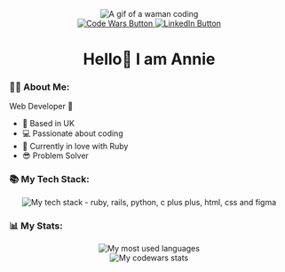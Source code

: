 <div id="header" align="center">
  <img src="https://media2.giphy.com/media/v1.Y2lkPTc5MGI3NjExN3oxb3N3MWYzZXN6MGVvNXJoa2kwZHI1YnMwazRqejVmMm4wOWNwZyZlcD12MV9pbnRlcm5hbF9naWZfYnlfaWQmY3Q9Zw/RbDKaczqWovIugyJmW/giphy.gif" alt="A gif of a waman coding">
  <div id="buttons">
    <a href="https://www.codewars.com/users/Annie11-maker">
      <img src="https://img.shields.io/badge/CodeWars-red?logo=codewars&logoColor=white&style=for-the-badge" alt="Code Wars Button">
    </a>
    <a href="https://www.linkedin.com/in/annie-shouket/">
      <img src="https://img.shields.io/badge/LinkedIn-blue?logo=linkedin&logoColor=white&style=for-the-badge" alt="LinkedIn Button">
    </a>
  </div>
  <h1>Hello👋 I am Annie</h1>
</div>

### 👩‍💻 About Me:
Web Developer 💪
- 🏡 Based in UK
- 💻 Passionate about coding
- 🔶 Currently in love with Ruby
- 😎 Problem Solver 

### 📚 My Tech Stack:
<div id="stack" align="center">
  <img src="https://skillicons.dev/icons?i=ruby,rails,python,html,css,figma" alt="My tech stack - ruby, rails, python, c plus plus, html, css and figma">
</div>

### 📊 My Stats:
<div id="mystack" align="center">
  <img src="https://github-readme-stats.vercel.app/api/top-langs/?username=Annie11-maker&layout=compact&theme=shades-of-purple" alt="My most used languages">
  <br>
  <img src="https://github.r2v.ch/codewars?user=Annie11-maker&theme=gradient_purple_dark_by_level" alt="My codewars stats">
</div>

